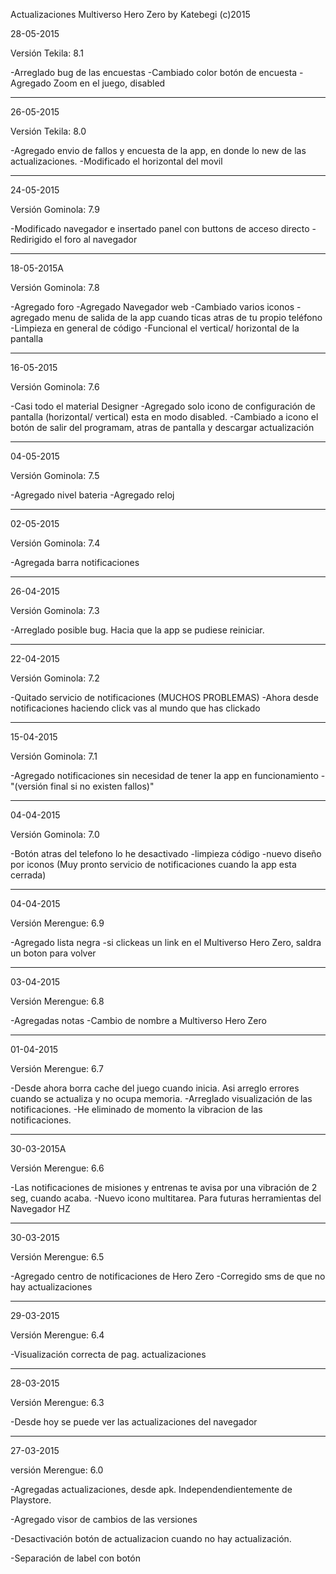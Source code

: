   Actualizaciones Multiverso Hero Zero 
         by Katebegi (c)2015

28-05-2015

Versión Tekila: 8.1

  -Arreglado bug de las encuestas
  -Cambiado color botón de encuesta
  -Agregado Zoom en el juego, disabled
  ____________________ 
26-05-2015

Versión Tekila: 8.0

  -Agregado envio de fallos y encuesta 
  de la app, en donde lo new de las
  actualizaciones.
  -Modificado el horizontal del movil
  ____________________ 
24-05-2015

Versión Gominola: 7.9

  -Modificado navegador e insertado
  panel con buttons de acceso directo
  -Redirigido el foro al navegador
  ____________________ 
18-05-2015A

Versión Gominola: 7.8

  -Agregado foro
  -Agregado Navegador web
  -Cambiado varios iconos
  -agregado menu de salida de la app 
  cuando ticas atras de tu propio teléfono
  -Limpieza en general de código
  -Funcional el vertical/ horizontal 
  de la pantalla
  ____________________ 
16-05-2015

Versión Gominola: 7.6

  -Casi todo el material Designer
  -Agregado solo icono de configuración 
  de pantalla (horizontal/ vertical)
  esta en modo disabled.
  -Cambiado a icono el botón de 
  salir del programam, atras de pantalla
  y descargar actualización
____________________ 
04-05-2015

Versión Gominola: 7.5

  -Agregado nivel bateria
  -Agregado reloj
____________________ 
02-05-2015

Versión Gominola: 7.4

  -Agregada barra notificaciones
____________________   
26-04-2015

Versión Gominola: 7.3

  -Arreglado posible bug. Hacia que la app
  se pudiese reiniciar.
____________________          
22-04-2015

Versión Gominola: 7.2

  -Quitado servicio de notificaciones
  (MUCHOS PROBLEMAS)
  -Ahora desde notificaciones haciendo click
  vas al mundo que has clickado
____________________ 
               
15-04-2015

Versión Gominola: 7.1

  -Agregado notificaciones sin necesidad de
  tener la app en funcionamiento
  -"(versión final si no existen fallos)"
____________________ 

04-04-2015

Versión Gominola: 7.0

  -Botón atras del telefono lo he desactivado
  -limpieza código
  -nuevo diseño por iconos
  (Muy pronto servicio de notificaciones
  cuando la app esta cerrada) 
____________________ 
 
04-04-2015

Versión Merengue: 6.9

  -Agregado lista negra
  -si clickeas un link en el Multiverso 
  Hero Zero, saldra un boton para volver
____________________ 

03-04-2015

Versión Merengue: 6.8

  -Agregadas notas
  -Cambio de nombre a Multiverso Hero Zero
____________________    

01-04-2015

Versión Merengue: 6.7

  -Desde ahora borra cache del juego cuando
  inicia. Asi arreglo errores cuando se 
  actualiza y no ocupa memoria.
  -Arreglado visualización de las 
  notificaciones.
  -He eliminado de momento la 
  vibracion de las notificaciones.
____________________    

30-03-2015A

Versión Merengue: 6.6

  -Las notificaciones de misiones y 
  entrenas te avisa por una vibración
  de 2 seg, cuando acaba.
  -Nuevo icono multitarea. Para futuras
  herramientas del Navegador HZ
____________________

30-03-2015

Versión Merengue: 6.5

  -Agregado centro de notificaciones
  de Hero Zero
  -Corregido sms de que no hay
  actualizaciones
____________________

29-03-2015

Versión Merengue: 6.4

  -Visualización correcta de pag.
  actualizaciones
_____________________

28-03-2015

Versión Merengue: 6.3

  -Desde hoy se puede ver las
  actualizaciones del navegador
_____________________

27-03-2015

versión Merengue: 6.0

  -Agregadas actualizaciones, desde apk.
  Independendientemente de Playstore.
      
  -Agregado visor de cambios de las
  versiones
      
  -Desactivación botón de actualizacion
  cuando no hay actualización.
      
  -Separación de label con botón

